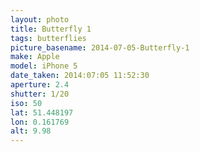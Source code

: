 ```yaml
---
layout: photo
title: Butterfly 1
tags: butterflies
picture_basename: 2014-07-05-Butterfly-1
make: Apple
model: iPhone 5
date_taken: 2014:07:05 11:52:30
aperture: 2.4
shutter: 1/20
iso: 50
lat: 51.448197
lon: 0.161769
alt: 9.98
---
```



